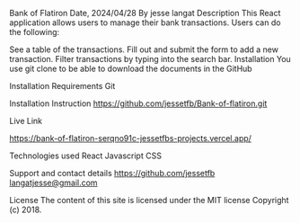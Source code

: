 Bank of Flatiron
Date, 2024/04/28
By jesse langat
Description
This React application allows users to manage their bank transactions. Users can do the following:

See a table of the transactions.
Fill out and submit the form to add a new transaction.
Filter transactions by typing into the search bar.
Installation
You use git clone to be able to download the documents in the GitHub

Installation Requirements
Git

Installation Instruction
https://github.com/jessetfb/Bank-of-flatiron.git

Live Link

https://bank-of-flatiron-serqno91c-jessetfbs-projects.vercel.app/


Technologies used
React Javascript CSS

Support and contact details
https://github.com/jessetfb
langatjesse@gmail.com

License
The content of this site is licensed under the MIT license Copyright (c) 2018.
